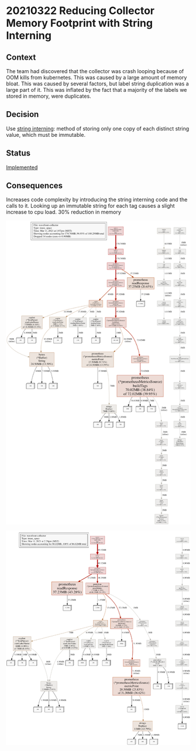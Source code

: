 # 20210322 Reducing Collector Memory Footprint with String Interning

## Context

The team had discovered that the collector was crash looping because of OOM kills from kubernetes. This was caused by a large amount of memory bloat. This was caused by several factors, but label string duplication was a large part of it. This was inflated by the fact that a majority of the labels we stored in memory, were duplicates.

## Decision

Use [string interning](https://en.wikipedia.org/wiki/String_interning#:~:text=In%20computer%20science%2C%20string%20interning,string%20is%20created%20or%20interned.): method of storing only one copy of each distinct string value, which must be immutable.

## Status
[Implemented](https://github.com/wavefrontHQ/observability-for-kubernetes/commit/3e2553a69cd98a2dd601ee3b2c2ea6da921f19c9)

## Consequences
Increases code complexity by introducing the string interning code and the calls to it.
Looking up an immutable string for each tag causes a slight increase to cpu load.
30% reduction in memory

![With Tags](images/20210322-string-interning-profile-with-tages.png)

![Without Tags](images/20210322-string-interning-profile-nofilternotags.png)
